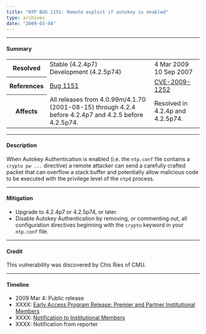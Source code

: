 ```yaml
---
title: "NTP BUG 1151: Remote exploit if autokey is enabled"
type: archives
date: "2009-03-04"
---
```


* * *

#### Summary

<table>
  <tbody>
	<tr>
		<th><b>Resolved</b></th>
		<td>Stable (4.2.4p7)<br> Development (4.2.5p74)</td>
		<td>4 Mar 2009<br> 10 Sep 2007</td>
	</tr>
	<tr>
		<th><b>References</b></th>
		<td><a href="https://bugs.ntp.org/show_bug.cgi?id=1151">Bug 1151</a></td>
		<td><a href="https://nvd.nist.gov/vuln/detail/CVE-2009-1252">CVE-2009-1252</a></td>
	</tr>
	<tr>
		<th><b>Affects</b></th>
		<td>All releases from 4.0.99m/4.1.70 (2001-08-15) through 4.2.4 before 4.2.4p7 and 4.2.5 before 4.2.5p74.</td>
		<td>Resolved in 4.2.4p and 4.2.5p74.</td>
	</tr>	
  </tbody>	
</table>

* * *
    
#### Description 

When Autokey Authentication is enabled (i.e. the `ntp.conf` file contains a `crypto pw ...` directive) a remote attacker can send a carefully crafted packet that can overflow a stack buffer and potentially allow malicious code to be executed with the privilege level of the `ntpd` process.

* * *
    
#### Mitigation

* Upgrade to 4.2.4p7 or 4.2.5p74, or later.
* Disable Autokey Authentication by removing, or commenting out, all configuration directives beginning with the `crypto` keyword in your `ntp.conf` file. 

* * *

#### Credit

This vulnerability was discovered by Chis Ries of CMU.

* * *

#### Timeline

* 2009 Mar 4: Public release
* XXXX: [Early Access Program Release: Premier and Partner Institutional Members](https://www.nwtime.org/membership/benefits)
* XXXX: [Notification to Institutional Members](https://www.nwtime.org/membership/benefits)
* XXXX: Notification from reporter